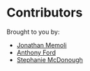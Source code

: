 # Contributors

Brought to you by:

- [Jonathan Memoli](https://github.com/JonMike8)
- [Anthony Ford](https://github.com/ALEEF02)
- [Stephanie McDonough](https://github.com/smcdonou02)
